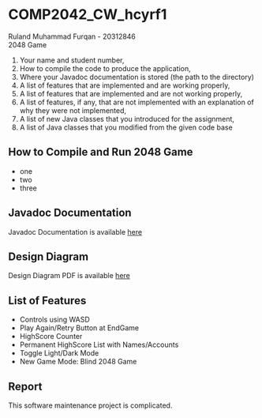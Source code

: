 # COMP2042_CW_hcyrf1  
Ruland Muhammad Furqan - 20312846  
2048 Game
1. Your name and student number,
2. How to compile the code to produce the application,
3. Where your Javadoc documentation is stored (the path to the directory)
4. A list of features that are implemented and are working properly,
5. A list of features that are implemented and are not working properly,
6. A list of features, if any, that are not implemented with an explanation of why they
were not implemented,
7. A list of new Java classes that you introduced for the assignment,
8. A list of Java classes that you modified from the given code base

## How to Compile and Run 2048 Game
- one
- two
- three

## Javadoc Documentation
Javadoc Documentation is available [here](https://www.youtube.com)

## Design Diagram
Design Diagram PDF is available [here](https://www.youtube.com)
## List of Features
- Controls using WASD
- Play Again/Retry Button at EndGame
- HighScore Counter
- Permanent HighScore List with Names/Accounts
- Toggle Light/Dark Mode
- New Game Mode: Blind 2048 Game

## Report
This software maintenance project is complicated.
